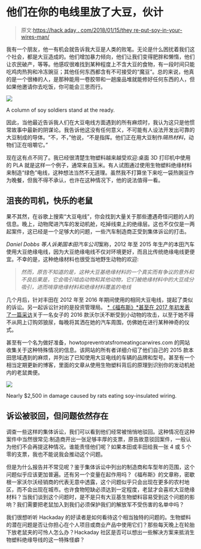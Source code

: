# 他们在你的电线里放了大豆，伙计

> 原文:[https://hack aday . com/2018/01/15/they re-put-soy-in-your-wires-man/](https://hackaday.com/2018/01/15/theyre-putting-soy-in-your-wires-man/)

我有一个朋友，他一有机会就告诉我大豆是人类的败笔。无论是什么困扰着我们这个社会，都是大豆造成的。他们增加暴力倾向，他们让我们变得肥胖和懒惰，他们让农民破产，等等。他感叹很难找到某种程度上不含大豆的食物，有一段时间只能吃鸡肉热狗和冷冻豌豆；其他任何东西都含有不可接受的“魔豆”。总的来说，他真的是一个很棒的人，是那种能用一卷胶带和一趟废品堆就能修好任何东西的人，但如果他邀请你去吃饭，你可能会三思而行。

[![](../Images/8add3cbe45be9d612517f643d4c1c813.png)](https://hackaday.com/wp-content/uploads/2018/01/soywires_plants.jpg)

A column of soy soldiers stand at the ready.

因此，当他最近告诉我人们在大豆电线方面遇到的所有麻烦时，我认为这只是他惯常故事中最新的阴谋论。我告诉他这没有任何意义，不可能有人设法开发出可靠的大豆制成的导体。“不，不，”他说，“不是指挥。他们正在用大豆制作*隔热材料*，动物们正在咀嚼它。”

现在这有点不同了。我已经很清楚生物塑料越来越受欢迎:桌面 3D 打印机中使用的 PLA 就是这样一个例子，通常来自玉米。有人试图通过使用生物塑料绝缘材料来制造“绿色”电线，这种想法当然不无道理。虽然我不打算坐下来吃一袋热豌豆作为晚餐，但我不得不承认，也许在这种情况下，他的说法值得一看。

## 沮丧的司机，快乐的老鼠

果不其然，在谷歌上搜索“大豆电线”，你会找到大量关于那些遭遇奇怪问题的人的信息。晚上，动物爬进汽车的发动机舱，吃掉线束上的绝缘层。这也不仅仅是一两起案件，这已经是一个足够大的问题，一些汽车制造商正受到集体诉讼的打击。

*Daniel Dobbs 等人诉美国本田汽车公司*案称，2012 年至 2015 年生产的本田汽车使用大豆绝缘电线，因为大豆绝缘电线不仅对环境更好，而且比传统绝缘电线更便宜。不幸的是，这种绝缘材料也很受当地野生动物的欢迎:

> *然而，原告不知道的是，这种大豆基绝缘材料的一个真实而有争议的意外和不良后果是，它会吸引啮齿动物和其他动物，它们被绝缘材料中的大豆成分吸引，进而啃穿绝缘材料和绝缘材料覆盖的电线*

几个月后，针对丰田在 2012 年至 2016 年期间使用的相同大豆电线，提起了类似的诉讼。另一起诉讼针对的是投资管理局。 [*《福布斯》*甚至在 2017 年初发表了一篇采访](https://www.forbes.com/sites/michaeldunne/2017/02/19/rats-new-cars-soy-coated-wires-give-rodents-plenty-to-chew-on)关于一名女子的 2016 款沃尔沃不断受到小动物的攻击，以至于她不得不从网上订购郊狼尿，每晚将其洒在她的汽车周围，仿佛她在进行某种神奇的仪式。

甚至有一个名为做好准备，howtopreventratsfromeatingcarwires.com 的网站收集关于这种特殊情况的信息。该网站的所有者详细介绍了他们自己的 2015 款本田思域遇到的麻烦，并列出了已知使用大豆电线的车辆的品牌和型号。甚至有一个相当定期更新的博客，里面的文章从使用生物塑料背后的原理到识别你的发动机舱内的老鼠粪便。

[![](../Images/48aeeb9cc201632ce0e2c2b3e51b85ac.png)](https://hackaday.com/wp-content/uploads/2018/01/soywires_detail.png)

Nearly $2,500 in damage caused by rats eating soy-insulated wiring.

## 诉讼被驳回，但问题依然存在

调查一些这样的集体诉讼，我们可以看到他们经常被悄悄地驳回。这种情况在这种案件中当然很常见:制造商开出一张足够丰厚的支票，原告故意驳回案件，一般认为他们不会再提这种情况。谁能责怪他们呢？如果本田或丰田给我一张 4 或 5 个零的支票，我也不能说我会推动这个问题。

但是为什么报告并不常见呢？鉴于集体诉讼中列出的制造商和车型年的范围，这个问题似乎应该更加普遍。还有另一个变量在起作用吗？《福布斯》的文章称，密歇根一家沃尔沃经销商的代表无意中透露，这个问题似乎只会出现在更多的农村地区，而不会出现在城市。也许食物短缺必须达到一定程度，老鼠才会喜欢大豆绝缘材料？当我们谈到这个问题时，是不是只有大豆基生物塑料容易受到这个问题的影响？我们需要把老鼠加入到我们必须保护我们的解放军不受伤害的名单中吗？

我们很想听听 Hackaday 的好读者是如何看待这个相当独特的问题的。生物塑料的潜在问题是否让你担心在个人项目或商业产品中使用它们？那些每天晚上在轮胎下放老鼠夹的可怜人怎么办？Hackaday 社区是否可以想出一些解决方案来抵消生物塑料绝缘导线的这一特殊怪癖？